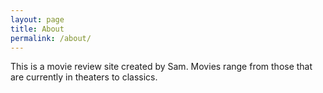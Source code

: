 ```yaml
---
layout: page
title: About
permalink: /about/
---
```


This is a movie review site created by Sam. Movies range from those that are currently in theaters to classics. 
